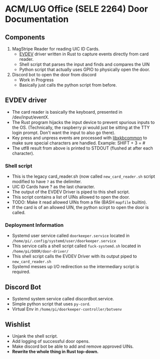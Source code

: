 # ACM/LUG Office (SELE 2264) Door Documentation

## Components

1. MagStripe Reader for reading UIC ID Cards.
   - [EVDEV](https://en.wikipedia.org/wiki/Evdev) driver written in Rust 
   to capture events directly from card reader.
   - Shell script that parses the input and finds and compares the UIN
   - Python script that actually uses GPIO to physically open the door.
2. Discord bot to open the door from discord
   - Work in Progress
   - Basically just calls the python script from before.

## EVDEV driver

- The card reader is basically the keyboard, presented in /dev/input/eventX. 
- The Rust program hijacks the input device to prevent spurious inputs to the OS.
(Technically, the raspberry pi would just be sitting at the TTY login prompt. Don't want
the input to also go there).
- Key press and unpress events are processed with [libxkbcommon](https://xkbcommon.org/)
to make sure special characters are handled. Example: SHIFT + 3 = #
- The utf8 result from above is printed to STDOUT (flushed at after each character).

### Shell script

- This is the legacy card_reader.sh (now called `new_card_reader.sh` script modified to have `?` as the delimiter.
- UIC ID Cards have ? as the last character.
- The output of the EVDEV Driver is piped to this shell script.
- This script contains a list of UINs allowed to open the door.
- TODO: Make it read allowed UINs from a file (BASH `mapfile` builtin).
- If the card is of an allowed UIN, the python scirpt to open the door is called.


### Deployment Information

- Systemd user service called `doorkeeper.service` located in `/home/pi/.config/systemd/user/doorkeeper.service`
- This service calls a shell script called `fuck-systemd.sh` located in `/home/pi/DOOR/door-driver/`
- This shell script calls the EVDEV Driver with its output piped to `new_card_reader.sh`
- Systemd messes up I/O redirection so the intermediary script is required.

## Discord Bot

- Systemd system service called discordbot.service.
- Simple python script that uses `py-cord`.
- Virtual Env in `/home/pi/doorkeeper-controller/botvenv`

## Wishlist

- Unjank the shell script.
- Add logging of successful door opens.
- Make discord bot be able to add and remove approved UINs.
- **Rewrite the whole thing in Rust top-down.**
